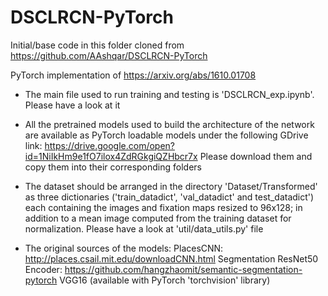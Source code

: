 # DSCLRCN-PyTorch
Initial/base code in this folder cloned from https://github.com/AAshqar/DSCLRCN-PyTorch

PyTorch implementation of https://arxiv.org/abs/1610.01708

- The main file used to run training and testing is 'DSCLRCN_exp.ipynb'. Please have a look at it

- All the pretrained models used to build the architecture of the network are available as PyTorch loadable models under the following GDrive link: https://drive.google.com/open?id=1NiIkHm9e1fO7ilox4ZdRGkgiQZHbcr7x
Please download them and copy them into their corresponding folders

- The dataset should be arranged in the directory 'Dataset/Transformed' as three dictionaries ('train_datadict', 'val_datadict' and test_datadict') each containing the images and fixation maps resized to 96x128; in addition to a mean image computed from the training dataset for normalization. Please have a look at 'util/data_utils.py' file

- The original sources of the models:
PlacesCNN: http://places.csail.mit.edu/downloadCNN.html
Segmentation ResNet50 Encoder: https://github.com/hangzhaomit/semantic-segmentation-pytorch
VGG16 (available with PyTorch 'torchvision' library)
